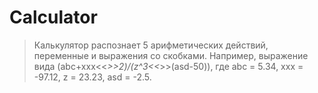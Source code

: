 # Calculator

> Калькулятор распознает 5 арифметических действий, переменные и выражения со скобками.
> Например, выражение вида (abc+xxx<<*>>2)/(z^3<<*>>(asd-50)), где 
> abc = 5.34, 
> xxx = -97.12, 
> z = 23.23, 
> asd = -2.5.
